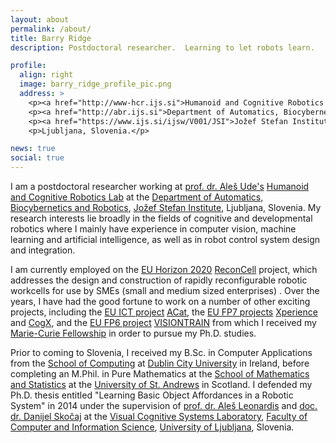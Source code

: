 ```yaml
---
layout: about
permalink: /about/
title: Barry Ridge
description: Postdoctoral researcher.  Learning to let robots learn.

profile:
  align: right
  image: barry_ridge_profile_pic.png
  address: >
    <p><a href="http://www-hcr.ijs.si">Humanoid and Cognitive Robotics Lab,</a></p>
    <p><a href="http://abr.ijs.si">Department of Automatics, Biocybernetics and Robotics,</a></p>
    <p><a href="https://www.ijs.si/ijsw/V001/JSI">Jožef Stefan Institute,</a></p>
    <p>Ljubljana, Slovenia.</p>

news: true
social: true
---
```


I am a postdoctoral researcher working at [prof. dr. Aleš Ude's](https://www.ijs.si/~aude) [Humanoid and Cognitive Robotics Lab](http://www-hcr.ijs.si/) at the [Department of Automatics, Biocybernetics and Robotics](http://abr.ijs.si), [Jožef Stefan Institute](https://www.ijs.si/ijsw/V001/JSI), Ljubljana, Slovenia.
My research interests lie broadly in the fields of cognitive and developmental robotics where I mainly have experience in computer vision, machine learning and artificial intelligence, as well as in robot control system design and integration.

<!--
More specifically, by virtue of my Ph.D. studies, I have expertise in the area of *affordance learning*.  The concept of an *affordance* was originally conceived by the psychologist James J. Gibson in the 1970's, and loosely refers to idea that the environment, or particularly objects in the environment, offer or *afford* action possibilities to the organisms or agents residing in that environment.  My interest here is grounded both in the scientific question of how affordances come to be learned by humans and animals, as well as in the applied engineering question of how they might be learned and exploited by autonomous robots.  In pursuit of the latter goal, my active areas of research include 3D perception for manipulation, where I make frequent use of the [Point Cloud Library (PCL)](http://pointclouds.org/), as well as neural networks, and more recently deep learning methods.
-->

I am currently employed on the [EU Horizon 2020](http://ec.europa.eu/programmes/horizon2020/) [ReconCell](http://www.reconcell.eu/) project, which addresses the design and construction of rapidly reconfigurable robotic workcells for use by SMEs (small and medium sized enterprises) .  Over the years, I have had the good fortune to work on a number of other exciting projects, including the [EU ICT project](http://cordis.europa.eu/fp7/ict/) [ACat](http://www.acat-project.eu/), the [EU FP7 projects](http://cordis.europa.eu/fp7/home_en.html) [Xperience](http://xperience.org/) and [CogX](http://www.vicos.si/Projects/CogX), and the [EU FP6 project](https://ec.europa.eu/research/fp6/index_en.cfm) [VISIONTRAIN](https://team.inria.fr/perception/projects/visiontrain/) from which I received my [Marie-Curie Fellowship](http://ec.europa.eu/research/mariecurieactions/) in order to pursue my Ph.D. studies.

Prior to coming to Slovenia, I received my B.Sc. in Computer Applications from the [School of Computing](http://www.computing.dcu.ie/) at [Dublin City University](http://www.dcu.ie/) in Ireland, before completing an M.Phil. in Pure Mathematics at the [School of Mathematics and Statistics](http://www.st-andrews.ac.uk/maths/) at the [University of St. Andrews](http://www.st-andrews.ac.uk/) in Scotland.  I defended my Ph.D. thesis entitled "Learning Basic Object Affordances in a Robotic System" in 2014 under the supervision of [prof. dr. Aleš Leonardis](https://www.cs.bham.ac.uk/~leonarda/) and [doc. dr. Danijel Skočaj](http://www.vicos.si/People/Danijels) at the [Visual Cognitive Systems Laboratory](http://www.vicos.si/Main_Page), [Faculty of Computer and Information Science](http://www.fri.uni-lj.si/en), [University of Ljubljana](https://www.uni-lj.si/eng/), Slovenia. 
